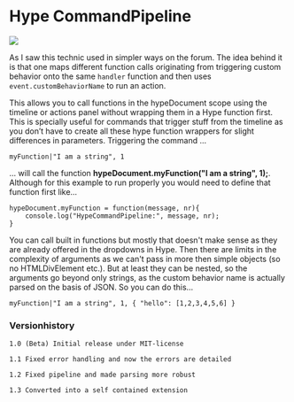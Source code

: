# Hype CommandPipeline

<img src='https://forums.tumult.com//uploads/db2156/original/2X/1/19f684bf0e0ab570320fa8a2a4bde62dff4e2f2c.jpeg'>

As I saw this technic used in simpler ways on the forum. The idea behind it is that one maps different function calls originating from triggering custom behavior onto the same `handler` function and then uses `event.customBehaviorName` to run an action.

This allows you to call functions in the hypeDocument scope using the timeline or actions panel without wrapping them in a Hype function first. This is specially useful for commands that trigger stuff from the timeline as you don’t have to create all these hype function wrappers for slight differences in parameters. Triggering the command ...
```
myFunction|"I am a string", 1
```
... will call the function **hypeDocument.myFunction("I am a string", 1);**. Although for this example to run properly  you would need to define that function first like…

```
hypeDocument.myFunction = function(message, nr){
    console.log("HypeCommandPipeline:", message, nr);
}
```
You can call built in functions but mostly that doesn't make sense as they are already offered in the dropdowns in Hype. Then there are limits in the complexity of arguments as we can't pass in more then simple objects (so no HTMLDivElement etc.). But at least they can be nested, so the arguments go beyond only strings, as the custom behavior name is actually parsed on the basis of JSON. So you can do this…
```
myFunction|"I am a string", 1, { "hello": [1,2,3,4,5,6] }
```

### Versionhistory
`1.0 (Beta) Initial release under MIT-license`

`1.1 Fixed error handling and now the errors are detailed`

`1.2 Fixed pipeline and made parsing more robust`

`1.3 Converted into a self contained extension`

